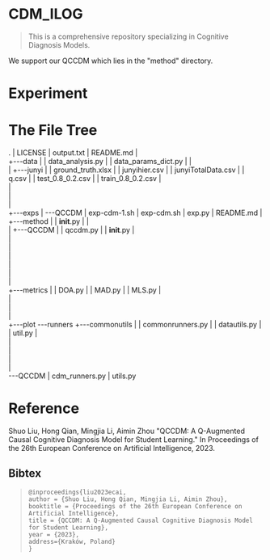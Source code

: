 # CDM_ILOG
> This is a comprehensive repository specializing in Cognitive Diagnosis Models.

We support our QCCDM which lies in the "method" directory.

# Experiment





# The File Tree

.
|   LICENSE
|   output.txt
|   README.md
|   
+---data
|   |   data_analysis.py
|   |   data_params_dict.py
|   |   
|   +---junyi
|   |       ground_truth.xlsx
|   |       junyihier.csv
|   |       junyiTotalData.csv
|   |       q.csv
|   |       test_0.8_0.2.csv
|   |       train_0.8_0.2.csv
|         
|   
|           
|           
+---exps
|   \---QCCDM
|           exp-cdm-1.sh
|           exp-cdm.sh
|           exp.py
|           README.md
|           
+---method
|   |   __init__.py
|   |   
|   +---QCCDM
|       |   qccdm.py
|       |   __init__.py
|   
|   
|   
|   
|   
|          
|           
+---metrics
|   |   DOA.py
|   |   MAD.py
|   |   MLS.py
|  
|   
|           
|           
+---plot
\---runners
    +---commonutils
    |   |   commonrunners.py
    |   |   datautils.py
    |   |   util.py
    |   
    |   
    |           
    |           
    |           
    \---QCCDM
        |   cdm_runners.py
        |   utils.py        
                

# Reference

Shuo Liu, Hong Qian, Mingjia Li, Aimin Zhou "QCCDM: A Q-Augmented Causal Cognitive Diagnosis Model for Student Learning." In Proceedings of the 26th European Conference on Artificial Intelligence, 2023.

## Bibtex

> ```
> @inproceedings{liu2023ecai,
> author = {Shuo Liu, Hong Qian, Mingjia Li, Aimin Zhou},
> booktitle = {Proceedings of the 26th European Conference on Artificial Intelligence},
> title = {QCCDM: A Q-Augmented Causal Cognitive Diagnosis Model for Student Learning},
> year = {2023},
> address={Kraków, Poland}
> }
> ```
